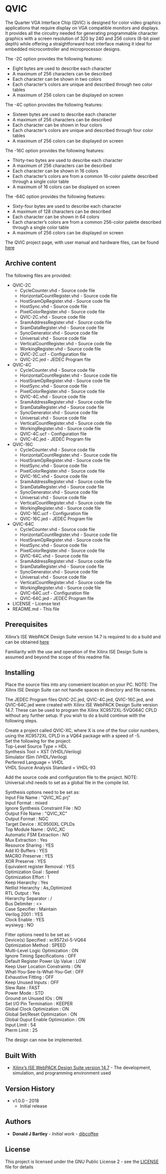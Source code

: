 # QVIC
The Quarter VGA Interface Chip (QVIC) is designed for color video graphics applications that require display on VGA compatible monitors and displays. It provides all the circuitry needed for generating programmable character graphics with a screen resolution of 320 by 240 and 256 colors (8-bit pixel depth) while offering a straightforward host interface making it ideal for embedded microcontroller and microprocessor designs.

The -2C option provides the following features:
* Eight bytes are used to describe each character
* A maximum of 256 characters can be described
* Each character can be shown in two colors
* Each character’s colors are unique and described through two color tables
* A maximum of 256 colors can be displayed on screen

The -4C option provides the following features:
* Sixteen bytes are used to describe each character
* A maximum of 256 characters can be described
* Each character can be shown in four colors
* Each character’s colors are unique and described through four color tables
* A maximum of 256 colors can be displayed on screen

The -16C option provides the following features:
* Thirty-two bytes are used to describe each character
* A maximum of 256 characters can be described
* Each character can be shown in 16 colors
* Each character’s colors are from a common 16-color palette described through a single color table
* A maximum of 16 colors can be displayed on screen

The -64C option provides the following features:
* Sixty-four bytes are used to describe each character
* A maximum of 128 characters can be described
* Each character can be shown in 64 colors
* Each character’s colors are from a common 256-color palette described through a single color table
* A maximum of 256 colors can be displayed on screen

The QVIC project page, with user manual and hardware files, can be found [here](https://sites.google.com/view/m-chips/qvic)

## Archive content

The following files are provided:
* QVIC-2C
	- CycleCounter.vhd - Source code file
	- HorizontalCountRegister.vhd - Source code file
	- HostSramOpRegister.vhd - Source code file
	- HostSync.vhd - Source code file
	- PixelColorRegister.vhd - Source code file
	- QVIC-2C.vhd - Source code file
	- SramAddressRegister.vhd - Source code file
	- SramDataRegister.vhd - Source code file
	- SyncGenerator.vhd - Source code file
	- Universal.vhd - Source code file
	- VerticalCountRegister.vhd - Source code file
	- WorkingRegister.vhd - Source code file
	- QVIC-2C.ucf - Configuration file
	- QVIC-2C.jed - JEDEC Program file
* QVIC-4C
	- CycleCounter.vhd - Source code file
	- HorizontalCountRegister.vhd - Source code file
	- HostSramOpRegister.vhd - Source code file
	- HostSync.vhd - Source code file
	- PixelColorRegister.vhd - Source code file
	- QVIC-4C.vhd - Source code file
	- SramAddressRegister.vhd - Source code file
	- SramDataRegister.vhd - Source code file
	- SyncGenerator.vhd - Source code file
	- Universal.vhd - Source code file
	- VerticalCountRegister.vhd - Source code file
	- WorkingRegister.vhd - Source code file
	- QVIC-4C.ucf - Configuration file
	- QVIC-4C.jed - JEDEC Program file
* QVIC-16C
	- CycleCounter.vhd - Source code file
	- HorizontalCountRegister.vhd - Source code file
	- HostSramOpRegister.vhd - Source code file
	- HostSync.vhd - Source code file
	- PixelColorRegister.vhd - Source code file
	- QVIC-16C.vhd - Source code file
	- SramAddressRegister.vhd - Source code file
	- SramDataRegister.vhd - Source code file
	- SyncGenerator.vhd - Source code file
	- Universal.vhd - Source code file
	- VerticalCountRegister.vhd - Source code file
	- WorkingRegister.vhd - Source code file
	- QVIC-16C.ucf - Configuration file
	- QVIC-16C.jed - JEDEC Program file
* QVIC-64C
	- CycleCounter.vhd - Source code file
	- HorizontalCountRegister.vhd - Source code file
	- HostSramOpRegister.vhd - Source code file
	- HostSync.vhd - Source code file
	- PixelColorRegister.vhd - Source code file
	- QVIC-64C.vhd - Source code file
	- SramAddressRegister.vhd - Source code file
	- SramDataRegister.vhd - Source code file
	- SyncGenerator.vhd - Source code file
	- Universal.vhd - Source code file
	- VerticalCountRegister.vhd - Source code file
	- WorkingRegister.vhd - Source code file
	- QVIC-64C.ucf - Configuration file
	- QVIC-64C.jed - JEDEC Program file
* LICENSE - License text
* README.md - This file

## Prerequisites

Xilinx’s ISE WebPACK Design Suite version 14.7 is required to do a build and can be obtained [here](https://www.xilinx.com/support/download/index.html/content/xilinx/en/downloadNav/vivado-design-tools/archive-ise.html)

Familiarity with the use and operation of the Xilinx ISE Design Suite is assumed and beyond the scope of this readme file.

## Installing

Place the source files into any convenient location on your PC.  NOTE:  The Xilinx ISE Design Suite can not handle spaces in directory and file names.

The JEDEC Program files QVIC-2C.jed, QVIC-4C.jed, QVIC-16C.jed, and QVIC-64C.jed were created with Xilinx ISE WebPACK Design Suite version 14.7.  These can be used to program the Xilinx XC9572XL-5VQG64C CPLD without any further setup.  If you wish to do a build continue with the following steps.

Create a project called QVIC-XC, where X is one of the four color numbers, using the XC9572XL CPLD in a VQ64 package with a speed of -5.\
Set the following for the project:\
Top-Level Source Type = HDL\
Synthesis Tool = XST (VHDL/Verilog)\
Simulator ISim (VHDL/Verilog)\
Perferred Language = VHDL\
VHDL Source Analysis Standard = VHDL-93

Add the source code and configuration file to the project.  NOTE:  Universal.vhd needs to set as a global file in the compile list.

Synthesis options need to be set as:  
Input File Name                    : "QVIC_XC.prj"\
Input Format                       : mixed\
Ignore Synthesis Constraint File   : NO\
Output File Name                   : "QVIC_XC"\
Output Format                      : NGC\
Target Device                      : XC9500XL CPLDs\
Top Module Name                    : QVIC_XC\
Automatic FSM Extraction           : NO\
Mux Extraction                     : Yes\
Resource Sharing                   : YES\
Add IO Buffers                     : YES\
MACRO Preserve                     : YES\
XOR Preserve                       : YES\
Equivalent register Removal        : YES\
Optimization Goal                  : Speed\
Optimization Effort                : 1\
Keep Hierarchy                     : Yes\
Netlist Hierarchy                  : As_Optimized\
RTL Output                         : Yes\
Hierarchy Separator                : /\
Bus Delimiter                      : <>\
Case Specifier                     : Maintain\
Verilog 2001                       : YES\
Clock Enable                       : YES\
wysiwyg                            : NO

Fitter options need to be set as:\
Device(s) Specified                         : xc9572xl-5-VQ64\
Optimization Method                         : SPEED\
Multi-Level Logic Optimization              : ON\
Ignore Timing Specifications                : OFF\
Default Register Power Up Value             : LOW\
Keep User Location Constraints              : ON\
What-You-See-Is-What-You-Get                : OFF\
Exhaustive Fitting                          : OFF\
Keep Unused Inputs                          : OFF\
Slew Rate                                   : FAST\
Power Mode                                  : STD\
Ground on Unused IOs                        : ON\
Set I/O Pin Termination                     : KEEPER\
Global Clock Optimization                   : ON\
Global Set/Reset Optimization               : ON\
Global Ouput Enable Optimization            : ON\
Input Limit                                 : 54\
Pterm Limit                                 : 25

The design can now be implemented.

## Built With

* [Xilinx’s ISE WebPACK Design Suite version 14.7](https://www.xilinx.com/support/download/index.html/content/xilinx/en/downloadNav/vivado-design-tools/archive-ise.html) - The development, simulation, and programming environment used

## Version History

* v1.0.0 - 2018 
	- Initial release

## Authors

* **Donald J Bartley** - *Initial work* - [djbcoffee](https://github.com/djbcoffee)

## License

This project is licensed under the GNU Public License 2 - see the [LICENSE](LICENSE) file for details
